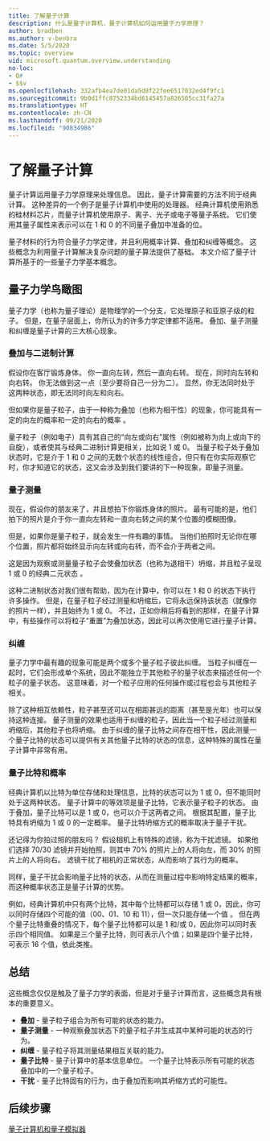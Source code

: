 ```yaml
---
title: 了解量子计算
description: 什么是量子计算机，量子计算机如何运用量子力学原理？
author: bradben
ms.author: v-benbra
ms.date: 5/5/2020
ms.topic: overview
uid: microsoft.quantum.overview.understanding
no-loc:
- Q#
- $$v
ms.openlocfilehash: 332afb4ea7de01da5d8f22fee6517032ed4f9fc1
ms.sourcegitcommit: 9b0d1ffc8752334bd6145457a826505cc31fa27a
ms.translationtype: HT
ms.contentlocale: zh-CN
ms.lasthandoff: 09/21/2020
ms.locfileid: "90834986"
---
```

# <a name="understanding-quantum-computing"></a>了解量子计算

量子计算运用量子力学原理来处理信息。 因此，量子计算需要的方法不同于经典计算。 这种差异的一个例子是量子计算机中使用的处理器。 经典计算机使用熟悉的硅材料芯片，而量子计算机使用原子、离子、光子或电子等量子系统。 它们使用其量子属性来表示可以在 1 和 0 的不同量子叠加中准备的位。  

量子材料的行为符合量子力学定律，并且利用概率计算、叠加和纠缠等概念。 这些概念为利用量子计算解决复杂问题的量子算法提供了基础。 本文介绍了量子计算所基于的一些量子力学基本概念。

## <a name="a-birds-eye-view-of-quantum-mechanics"></a>量子力学鸟瞰图

量子力学（也称为量子理论）是物理学的一个分支，它处理原子和亚原子级的粒子。 但是，在量子层面上，你所认为的许多力学定律都不适用。 叠加、量子测量和纠缠是量子计算的三大核心现象。  

### <a name="superposition-vs-binary-computing"></a>叠加与二进制计算

假设你在客厅锻炼身体。 你一直向左转，然后一直向右转。 现在，同时向左转和向右转。 你无法做到这一点（至少要将自己一分为二）。  显然，你无法同时处于这两种状态，即无法同时向左和向右。

但如果你是量子粒子，由于一种称为叠加（也称为相干性）的现象，你可能具有一定的向左的概率和一定的向右的概率  。

量子粒子（例如电子）具有其自己的“向左或向右”属性（例如被称为向上或向下的自旋），或者使其与经典二进制计算更相关，比如说 1 或 0。 当量子粒子处于叠加状态时，它是介于 1 和 0 之间的无数个状态的线性组合，但只有在你实际观察它时，你才知道它的状态，这又会涉及到我们要讲的下一种现象，即量子测量。

### <a name="quantum-measurement"></a>量子测量

现在，假设你的朋友来了，并且想拍下你锻炼身体的照片。 最有可能的是，他们拍下的照片是介于你一直向左转和一直向右转之间的某个位置的模糊图像。

但是，如果你是量子粒子，就会发生一件有趣的事情。 当他们拍照时无论你在哪个位置，照片都将始终显示向左转或向右转，而不会介于两者之间。

这是因为观察或测量量子粒子会使叠加状态（也称为退相干）坍缩，并且粒子呈现 1 或 0 的经典二元状态 。

这种二进制状态对我们很有帮助，因为在计算中，你可以在 1 和 0 的状态下执行许多操作。 但是，在量子粒子经过测量和坍缩后，它将永远保持该状态（就像你的照片一样），并且始终为 1 或 0。 不过，正如你稍后将看到的那样，在量子计算中，有些操作可以将粒子“重置”为叠加状态，因此可以再次使用它进行量子计算。

### <a name="entanglement"></a>纠缠

量子力学中最有趣的现象可能是两个或多个量子粒子彼此纠缠。 当粒子纠缠在一起时，它们会形成单个系统，因此不能独立于其他粒子的量子状态来描述任何一个粒子的量子状态。 这意味着，对一个粒子应用的任何操作或过程也会与其他粒子相关。

除了这种相互依赖性，粒子甚至还可以在相距甚远的距离（甚至是光年）也可以保持这种连接。 量子测量的效果也适用于纠缠的粒子，因此当一个粒子经过测量和坍缩后，其他粒子也将坍缩。 由于纠缠的量子比特之间存在相干性，因此测量一个量子比特的状态可以提供有关其他量子比特的状态的信息，这种特殊的属性在量子计算中非常有用。

### <a name="qubits-and-probability"></a>量子比特和概率

经典计算机以比特为单位存储和处理信息，比特的状态可以为 1 或 0，但不能同时处于这两种状态。 量子计算中的等效项是量子比特，它表示量子粒子的状态。 由于叠加，量子比特可以是 1 或 0，也可以介于这两者之间。 根据其配置，量子比特具有坍缩为 1 或 0 的一定概率。 量子比特坍缩方式的概率取决于量子干扰。 

还记得为你拍过照的朋友吗？ 假设相机上有特殊的滤镜，称为干扰滤镜。 如果他们选择 70/30 滤镜并开始拍照，则其中 70% 的照片上的人将向左，而 30% 的照片上的人将向右。 滤镜干扰了相机的正常状态，从而影响了其行为的概率。

同样，量子干扰会影响量子比特的状态，从而在测量过程中影响特定结果的概率，而这种概率状态正是量子计算的优势。

例如，经典计算机中只有两个比特，其中每个比特都可以存储 1 或 0，因此，你可以同时存储四个可能的值（00、01、10 和 11），但一次只能存储一个值   。 但在两个量子比特重叠的情况下，每个量子比特都可以是 1 和/或 0，因此你可以同时表示四个相同值。 如果是三个量子比特，则可表示八个值；如果是四个量子比特，可表示 16 个值，依此类推。

## <a name="summary"></a>总结

这些概念仅仅是触及了量子力学的表面，但是对于量子计算而言，这些概念具有根本的重要意义。

- **叠加** - 量子粒子组合为所有可能的状态的能力。
- **量子测量** - 一种观察叠加状态下的量子粒子并生成其中某种可能的状态的行为。
- **纠缠** - 量子粒子将其测量结果相互关联的能力。
- **量子比特** - 量子计算中的基本信息单位。 一个量子比特表示所有可能的状态叠加中的一个量子粒子。
- **干扰** - 量子比特固有的行为，由于叠加而影响其坍缩方式的可能性。

## <a name="next-steps"></a>后续步骤

[量子计算机和量子模拟器](xref:microsoft.quantum.overview.simulators)
